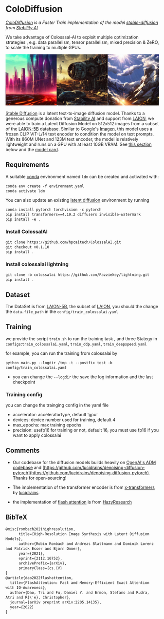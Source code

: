 # ColoDiffusion
*[ColoDiffusion](https://github.com/hpcaitech/ColoDiffusion) is a Faster Train implementation of the model [stable-diffusion](https://github.com/CompVis/stable-diffusion) from [Stability AI](https://stability.ai/)* 

We take advantage of Colosssal-AI to exploit multiple optimization strategies
, e.g. data parallelism, tensor parallelism, mixed precision & ZeRO, to scale the training to multiple GPUs.


![](./Merged-0001.png)

[Stable Diffusion](#stable-diffusion-v1) is a latent text-to-image diffusion
model.
Thanks to a generous compute donation from [Stability AI](https://stability.ai/) and support from [LAION](https://laion.ai/), we were able to train a Latent Diffusion Model on 512x512 images from a subset of the [LAION-5B](https://laion.ai/blog/laion-5b/) database. 
Similar to Google's [Imagen](https://arxiv.org/abs/2205.11487), 
this model uses a frozen CLIP ViT-L/14 text encoder to condition the model on text prompts.
With its 860M UNet and 123M text encoder, the model is relatively lightweight and runs on a GPU with at least 10GB VRAM.
See [this section](#stable-diffusion-v1) below and the [model card](https://huggingface.co/CompVis/stable-diffusion).

  
## Requirements
A suitable [conda](https://conda.io/) environment named `ldm` can be created
and activated with:

```
conda env create -f environment.yaml
conda activate ldm
```

You can also update an existing [latent diffusion](https://github.com/CompVis/latent-diffusion) environment by running

```
conda install pytorch torchvision -c pytorch
pip install transformers==4.19.2 diffusers invisible-watermark
pip install -e .
``` 

### Install ColossalAI

```
git clone https://github.com/hpcaitech/ColossalAI.git
git checkout v0.1.10
pip install .
```

### Install colossalai lightning 
```
git clone -b colossalai https://github.com/Fazziekey/lightning.git
pip install .
```

## Dataset
The DataSet is from [LAION-5B](https://laion.ai/blog/laion-5b/), the subset of [LAION](https://laion.ai/), 
you should the change the `data.file_path` in the `config/train_colossalai.yaml`

## Training

we provide the script `train.sh` to run the training task , and three Stategy in `configs`:`train_colossalai.yaml`, `train_ddp.yaml`, `train_deepspeed.yaml`

for example, you can run the training from colossalai by
```
python main.py --logdir /tmp -t --postfix test -b config/train_colossalai.yaml 
```

- you can change the `--logdir` the save the log information and the last checkpoint

### Training config
you can change the trainging config in the yaml file

- accelerator: acceleratortype, default 'gpu' 
- devices: device number used for training, default 4
- max_epochs: max training epochs
- precision: usefp16 for training or not, default 16, you must use fp16 if you want to apply colossalai


## Comments 

- Our codebase for the diffusion models builds heavily on [OpenAI's ADM codebase](https://github.com/openai/guided-diffusion)
and [https://github.com/lucidrains/denoising-diffusion-pytorch](https://github.com/lucidrains/denoising-diffusion-pytorch). 
Thanks for open-sourcing!

- The implementation of the transformer encoder is from [x-transformers](https://github.com/lucidrains/x-transformers) by [lucidrains](https://github.com/lucidrains?tab=repositories). 

- the implementation of [flash attention](https://github.com/HazyResearch/flash-attention) is from [HazyResearch](https://github.com/HazyResearch) 

## BibTeX

```
@misc{rombach2021highresolution,
      title={High-Resolution Image Synthesis with Latent Diffusion Models}, 
      author={Robin Rombach and Andreas Blattmann and Dominik Lorenz and Patrick Esser and Björn Ommer},
      year={2021},
      eprint={2112.10752},
      archivePrefix={arXiv},
      primaryClass={cs.CV}
}
@article{dao2022flashattention,
  title={FlashAttention: Fast and Memory-Efficient Exact Attention with IO-Awareness},
  author={Dao, Tri and Fu, Daniel Y. and Ermon, Stefano and Rudra, Atri and R{\'e}, Christopher},
  journal={arXiv preprint arXiv:2205.14135},
  year={2022}
}
```


